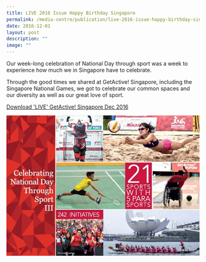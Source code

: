 ```yaml
---
title: LIVE 2016 Issue Happy Birthday Singapore
permalink: /media-centre/publication/live-2016-issue-happy-birthday-singapore/
date: 2016-12-01
layout: post
description: ""
image: ""
---
```

Our week-long celebration of National Day through sport was a week to experience how much we in Singapore have to celebrate.  
  
Through the good times we shared at GetActive! Singapore, including the Singapore National Games, we got to celebrate our common spaces and our diversity as well as our great love of sport.

[Download 'LIVE' GetActive! Singapore Dec 2016](/files/Media%20Centre/Publication/Live_GetAvtiveSG_Issue_1_Dec_2017.pdf)

!['LIVE' 2016 Issue - Happy Birthday, Singapore!](/images/Media%20Centre/Publication/Live_GetActiveSG_Edition.jpeg)